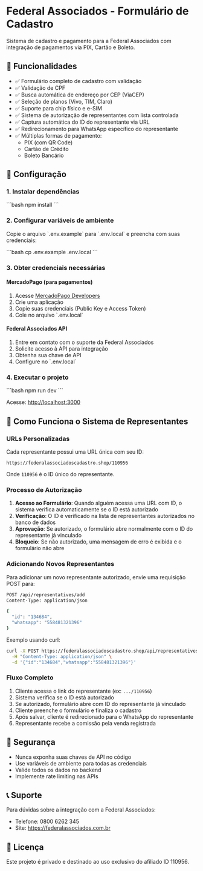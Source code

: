 # Federal Associados - Formulário de Cadastro

Sistema de cadastro e pagamento para a Federal Associados com integração de pagamentos via PIX, Cartão e Boleto.

## 🚀 Funcionalidades

- ✅ Formulário completo de cadastro com validação
- ✅ Validação de CPF
- ✅ Busca automática de endereço por CEP (ViaCEP)
- ✅ Seleção de planos (Vivo, TIM, Claro)
- ✅ Suporte para chip físico e e-SIM
- ✅ Sistema de autorização de representantes com lista controlada
- ✅ Captura automática do ID do representante via URL
- ✅ Redirecionamento para WhatsApp específico do representante
- ✅ Múltiplas formas de pagamento:
  - PIX (com QR Code)
  - Cartão de Crédito
  - Boleto Bancário

## 🔧 Configuração

### 1. Instalar dependências

\`\`\`bash
npm install
\`\`\`

### 2. Configurar variáveis de ambiente

Copie o arquivo \`.env.example\` para \`.env.local\` e preencha com suas credenciais:

\`\`\`bash
cp .env.example .env.local
\`\`\`

### 3. Obter credenciais necessárias

#### MercadoPago (para pagamentos)
1. Acesse [MercadoPago Developers](https://www.mercadopago.com.br/developers)
2. Crie uma aplicação
3. Copie suas credenciais (Public Key e Access Token)
4. Cole no arquivo \`.env.local\`

#### Federal Associados API
1. Entre em contato com o suporte da Federal Associados
2. Solicite acesso à API para integração
3. Obtenha sua chave de API
4. Configure no \`.env.local\`

### 4. Executar o projeto

\`\`\`bash
npm run dev
\`\`\`

Acesse: [http://localhost:3000](http://localhost:3000)

## 🔗 Como Funciona o Sistema de Representantes

### URLs Personalizadas

Cada representante possui uma URL única com seu ID:

```
https://federalassociadoscadastro.shop/110956
```

Onde `110956` é o ID único do representante.

### Processo de Autorização

1. **Acesso ao Formulário**: Quando alguém acessa uma URL com ID, o sistema verifica automaticamente se o ID está autorizado
2. **Verificação**: O ID é verificado na lista de representantes autorizados no banco de dados
3. **Aprovação**: Se autorizado, o formulário abre normalmente com o ID do representante já vinculado
4. **Bloqueio**: Se não autorizado, uma mensagem de erro é exibida e o formulário não abre

### Adicionando Novos Representantes

Para adicionar um novo representante autorizado, envie uma requisição POST para:

```bash
POST /api/representatives/add
Content-Type: application/json

{
  "id": "134684",
  "whatsapp": "558481321396"
}
```

Exemplo usando curl:

```bash
curl -X POST https://federalassociadoscadastro.shop/api/representatives/add \
  -H "Content-Type: application/json" \
  -d '{"id":"134684","whatsapp":"558481321396"}'
```

### Fluxo Completo

1. Cliente acessa o link do representante (ex: `.../110956`)
2. Sistema verifica se o ID está autorizado
3. Se autorizado, formulário abre com ID do representante já vinculado
4. Cliente preenche o formulário e finaliza o cadastro
5. Após salvar, cliente é redirecionado para o WhatsApp do representante
6. Representante recebe a comissão pela venda registrada

## 🔐 Segurança

- Nunca exponha suas chaves de API no código
- Use variáveis de ambiente para todas as credenciais
- Valide todos os dados no backend
- Implemente rate limiting nas APIs

## 📞 Suporte

Para dúvidas sobre a integração com a Federal Associados:
- Telefone: 0800 6262 345
- Site: https://federalassociados.com.br

## 📄 Licença

Este projeto é privado e destinado ao uso exclusivo do afiliado ID 110956.
